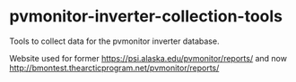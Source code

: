 # pvmonitor-inverter-collection-tools
Tools to collect data for the pvmonitor inverter database.

Website used for former https://psi.alaska.edu/pvmonitor/reports/
and now http://bmontest.thearcticprogram.net/pvmonitor/reports/
